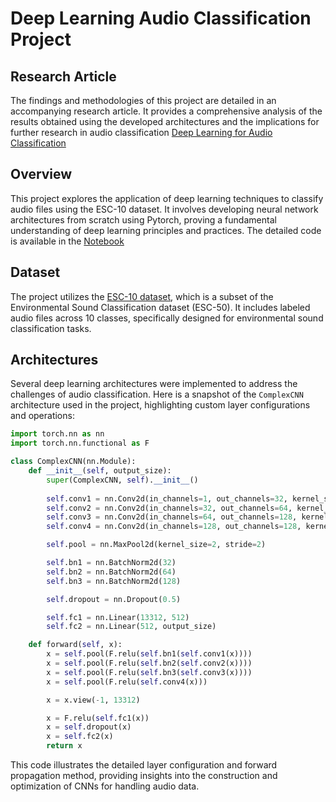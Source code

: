 
# Deep Learning Audio Classification Project

## Research Article
The findings and methodologies of this project are detailed in an accompanying research article. It provides a comprehensive analysis of the results obtained using the developed architectures and the implications for further research in audio classification [Deep Learning for Audio Classification](https://github.com/wadie999/master-notes/blob/main/audio-classification/docs/audio%20class%20paper.pdf)

## Overview
This project explores the application of deep learning techniques to classify audio files using the ESC-10 dataset. It involves developing neural network architectures from scratch using Pytorch, proving a fundamental understanding of deep learning principles and practices. The detailed code is available in the [Notebook](https://github.com/wadie999/master-notes/blob/main/audio-classification/audio%20classification.ipynb)

## Dataset
The project utilizes the [ESC-10 dataset](https://github.com/karolpiczak/ESC-10), which is a subset of the Environmental Sound Classification dataset (ESC-50). It includes labeled audio files across 10 classes, specifically designed for environmental sound classification tasks.

## Architectures
Several deep learning architectures were implemented to address the challenges of audio classification. Here is a snapshot of the `ComplexCNN` architecture used in the project, highlighting custom layer configurations and operations:

```python
import torch.nn as nn
import torch.nn.functional as F

class ComplexCNN(nn.Module):
    def __init__(self, output_size):
        super(ComplexCNN, self).__init__()
        
        self.conv1 = nn.Conv2d(in_channels=1, out_channels=32, kernel_size=3, padding=1)
        self.conv2 = nn.Conv2d(in_channels=32, out_channels=64, kernel_size=3, padding=1)
        self.conv3 = nn.Conv2d(in_channels=64, out_channels=128, kernel_size=3, padding=1)
        self.conv4 = nn.Conv2d(in_channels=128, out_channels=128, kernel_size=3, padding=1)

        self.pool = nn.MaxPool2d(kernel_size=2, stride=2)

        self.bn1 = nn.BatchNorm2d(32)
        self.bn2 = nn.BatchNorm2d(64)
        self.bn3 = nn.BatchNorm2d(128)

        self.dropout = nn.Dropout(0.5)

        self.fc1 = nn.Linear(13312, 512)
        self.fc2 = nn.Linear(512, output_size)

    def forward(self, x):
        x = self.pool(F.relu(self.bn1(self.conv1(x))))
        x = self.pool(F.relu(self.bn2(self.conv2(x))))
        x = self.pool(F.relu(self.bn3(self.conv3(x))))
        x = self.pool(F.relu(self.conv4(x)))

        x = x.view(-1, 13312)

        x = F.relu(self.fc1(x))
        x = self.dropout(x)
        x = self.fc2(x)
        return x
```

This code illustrates the detailed layer configuration and forward propagation method, providing insights into the construction and optimization of CNNs for handling audio data.

